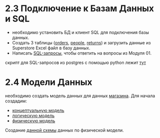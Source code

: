 # 2.3 Подключение к Базам Данных и SQL
* необходимо установить БД и клиент SQL для подключения базы данных. 
* Создать 3 таблицы ([orders](https://github.com/Artyom174/DE-101/blob/main/module2/orders.sql), [people](https://github.com/Artyom174/DE-101/blob/main/module2/people.sql), [returns](https://github.com/Artyom174/DE-101/blob/main/module2/returns.sql)) и загрузить данные из Superstore Excel файл в базу данных. 
* Написать [SQL-запросы](https://github.com/Artyom174/DE-101/blob/main/module2/sql_query.ipynb), чтобы ответить на вопросы из Модуля 01.

скрипт для SQL-запросов из postgres с помощью python лежит [тут](https://github.com/Artyom174/DE-101/blob/main/module2/script_for_postgres.py)

# 2.4 Модели Данных
необходимо создать модель данных для данных [магазина](https://github.com/Data-Learn/data-engineering/blob/master/DE-101%20Modules/Module01/DE%20-%20101%20Lab%201.1/Sample%20-%20Superstore.xls). Для начала создадим:
* [концептуальную модель](https://github.com/Artyom174/DE-101/blob/main/module2/%D0%BA%D0%BE%D0%BD%D1%86%D0%B5%D0%BF%D1%82%D1%83%D0%B0%D0%BB%D1%8C%D0%BD%D0%B0%D1%8F%20%D0%BC%D0%BE%D0%B4%D0%B5%D0%BB%D1%8C.png)
* [логическую модель](https://github.com/Artyom174/DE-101/blob/main/module2/%D0%BB%D0%BE%D0%B3%D0%B8%D1%87%D0%B5%D1%81%D0%BA%D0%B0%D1%8F%20%D0%BC%D0%BE%D0%B4%D0%B5%D0%BB%D1%8C.png)
* [физическую модель](https://github.com/Artyom174/DE-101/blob/main/module2/%D1%84%D0%B8%D0%B7%D0%B8%D1%87%D0%B5%D1%81%D0%BA%D0%B0%D1%8F%20%D0%BC%D0%BE%D0%B4%D0%B5%D0%BB%D1%8C.png)

Создание [данной схемы](https://github.com/Artyom174/DE-101/blob/main/module2/ddl_superstore.sql) данных по физической модели. 
